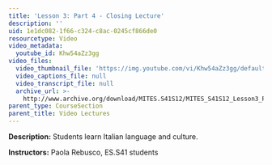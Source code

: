 ```yaml
---
title: 'Lesson 3: Part 4 - Closing Lecture'
description: ''
uid: 1e1dc082-1f66-c324-c8ac-0245cf866de0
resourcetype: Video
video_metadata:
  youtube_id: Khw54aZz3gg
video_files:
  video_thumbnail_file: 'https://img.youtube.com/vi/Khw54aZz3gg/default.jpg'
  video_captions_file: null
  video_transcript_file: null
  archive_url: >-
    http://www.archive.org/download/MITES.S41S12/MITES_S41S12_Lesson3_Part4_300k.mp4
parent_type: CourseSection
parent_title: Video Lectures
---
```


**Description:** Students learn Italian language and culture.

**Instructors:** Paola Rebusco, ES.S41 students
